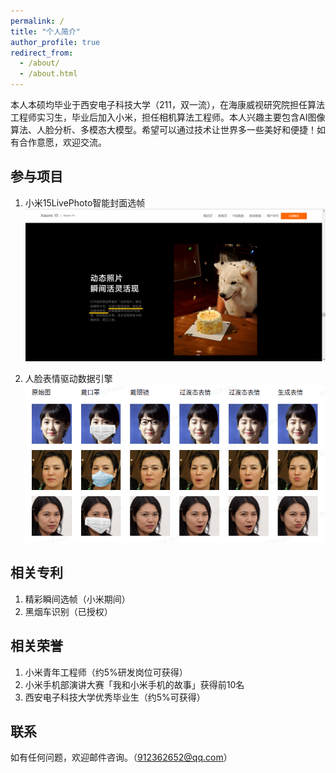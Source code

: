 ```yaml
---
permalink: /
title: "个人简介"
author_profile: true
redirect_from: 
  - /about/
  - /about.html
---
```


本人本硕均毕业于西安电子科技大学（211，双一流），在海康威视研究院担任算法工程师实习生，毕业后加入小米，担任相机算法工程师。本人兴趣主要包含AI图像算法、人脸分析、多模态大模型。希望可以通过技术让世界多一些美好和便捷！如有合作意愿，欢迎交流。

<!-- This is the front page of a website that is powered by the [Academic Pages template](https://github.com/academicpages/academicpages.github.io) and hosted on GitHub pages. [GitHub pages](https://pages.github.com) is a free service in which websites are built and hosted from code and data stored in a GitHub repository, automatically updating when a new commit is made to the repository. This template was forked from the [Minimal Mistakes Jekyll Theme](https://mmistakes.github.io/minimal-mistakes/) created by Michael Rose, and then extended to support the kinds of content that academics have: publications, talks, teaching, a portfolio, blog posts, and a dynamically-generated CV. You can fork [this template](https://github.com/academicpages/academicpages.github.io) right now, modify the configuration and markdown files, add your own PDFs and other content, and have your own site for free, with no ads! -->

参与项目
-------
1. 小米15LivePhoto智能封面选帧
![alt text](../images/精彩瞬间宣传图.png)


2. 人脸表情驱动数据引擎
![alt text](../images/表情驱动.png)



相关专利
-------
1. 精彩瞬间选帧（小米期间）
2. 黑烟车识别（已授权）


相关荣誉
-------
1. 小米青年工程师（约5%研发岗位可获得）
2. 小米手机部演讲大赛「我和小米手机的故事」获得前10名
3. 西安电子科技大学优秀毕业生（约5%可获得）


联系
------
如有任何问题，欢迎邮件咨询。（912362652@qq.com）
